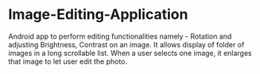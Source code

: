 # Image-Editing-Application
Android app to perform editing functionalities namely - Rotation and adjusting Brightness, Contrast on an image. It allows display of folder of images in a long scrollable list. When a user selects one image, it enlarges that image to let user edit the photo.
